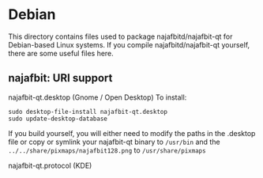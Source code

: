
Debian
====================
This directory contains files used to package najafbitd/najafbit-qt
for Debian-based Linux systems. If you compile najafbitd/najafbit-qt yourself, there are some useful files here.

## najafbit: URI support ##


najafbit-qt.desktop  (Gnome / Open Desktop)
To install:

	sudo desktop-file-install najafbit-qt.desktop
	sudo update-desktop-database

If you build yourself, you will either need to modify the paths in
the .desktop file or copy or symlink your najafbit-qt binary to `/usr/bin`
and the `../../share/pixmaps/najafbit128.png` to `/usr/share/pixmaps`

najafbit-qt.protocol (KDE)

